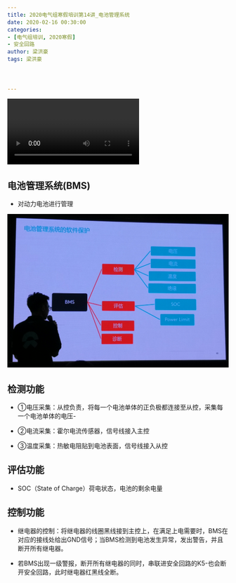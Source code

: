 ```yaml
---
title: 2020电气组寒假培训第14讲_电池管理系统
date: 2020-02-16 00:30:00
categories:
- [电气组培训, 2020寒假]
- 安全回路
author: 梁洪豪
tags: 梁洪豪



---
```


<span></span>

<!-- More -->

<video src="http://q4v73d4us.bkt.clouddn.com/fury教程/2020电气组寒假培训/第14讲.m4v" controls>您的浏览器不支持video标签</video>
## 电池管理系统(BMS)

- 对动力电池进行管理

![image-20200216003324145](2020电气组寒假培训第14讲_电池管理系统/image-20200216003324145.png)

## 检测功能

- ①电压采集：从控负责，将每一个电池单体的正负极都连接至从控，采集每一个电池单体的电压- 

- ②电流采集：霍尔电流传感器，信号线接入主控

- ③温度采集：热敏电阻贴到电池表面，信号线接入从控

## 评估功能 

- SOC（State of Charge）荷电状态，电池的剩余电量

## 控制功能

-  继电器的控制：将继电器的线圈黑线接到主控上，在满足上电需要时，BMS在对应的接线处给出GND信号；当BMS检测到电池发生异常，发出警告，并且断开所有继电器。

- 若BMS出现一级警报，断开所有继电器的同时，串联进安全回路的K5-也会断开安全回路，此时继电器红黑线全断。